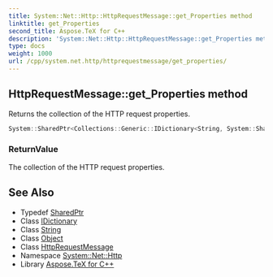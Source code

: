 ```yaml
---
title: System::Net::Http::HttpRequestMessage::get_Properties method
linktitle: get_Properties
second_title: Aspose.TeX for C++
description: 'System::Net::Http::HttpRequestMessage::get_Properties method. Returns the collection of the HTTP request properties in C++.'
type: docs
weight: 1000
url: /cpp/system.net.http/httprequestmessage/get_properties/
---
```

## HttpRequestMessage::get_Properties method


Returns the collection of the HTTP request properties.

```cpp
System::SharedPtr<Collections::Generic::IDictionary<String, System::SharedPtr<Object>>> System::Net::Http::HttpRequestMessage::get_Properties()
```


### ReturnValue

The collection of the HTTP request properties.

## See Also

* Typedef [SharedPtr](../../../system/sharedptr/)
* Class [IDictionary](../../../system.collections.generic/idictionary/)
* Class [String](../../../system/string/)
* Class [Object](../../../system/object/)
* Class [HttpRequestMessage](../)
* Namespace [System::Net::Http](../../)
* Library [Aspose.TeX for C++](../../../)
